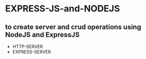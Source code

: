 # EXPRESS-JS-and-NODEJS
## to create server and crud operations using NodeJS and ExpressJS

* HTTP-SERVER
* EXPRESS-SERVER
